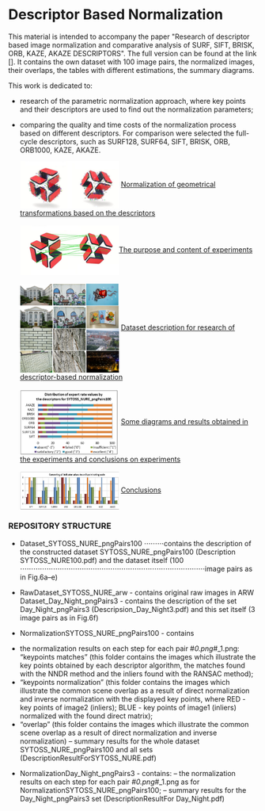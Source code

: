 <h1>Descriptor Based Normalization</h1>

This material is intended to accompany the paper "Research of descriptor based image normalization and comparative analysis of SURF, SIFT, BRISK, ORB, KAZE, AKAZE DESCRIPTORS". The full version can be found at the link [].
It contains the own dataset with 100 image pairs, the normalized images, their overlaps, the tables with different estimations, the summary diagrams.

This work is dedicated to:
* research of the parametric normalization approach, where key points and their descriptors are used to find out the normalization parameters;
* comparing the quality and time costs of the normalization process based on different descriptors. For comparison were selected the full-cycle descriptors, such as SURF128, SURF64, SIFT, BRISK, ORB, ORB1000, KAZE, AKAZE.

  <img src="/doc/images/normalization_keypoints.jpg" width="200" align="center">  <a href="#">Normalization of geometrical transformations based on the descriptors</a>
  <br><br>
  <img src="/doc/images/normalization_matches.jpg" width="200"  align="center"><a href="#">The purpose and content of experiments</a>
  <br><br>
  <img src="/doc/images/dataset.png" width="200"  align="center"> <a href="#">Dataset description for research of descriptor-based normalization</a>
  <br><br>
  <img src="/doc/images/expert_rates_diagram.png" width="200"  align="center"> <a href="#">Some diagrams and results obtained in the experiments and conclusions on experiments</a>
  <br><br>
  <img src="/doc/images/conclutions.png" width="200"  align="center"> <a href="#">Conclusions</a>

### REPOSITORY STRUCTURE

* Dataset_SYTOSS_NURE_pngPairs100 ⋅⋅⋅⋅⋅⋅⋅⋅⋅contains the description of the constructed dataset SYTOSS_NURE_pngPairs100 (Description SYTOSS_NURE100.pdf) and the dataset itself (100 ⋅⋅⋅⋅⋅⋅⋅⋅⋅⋅⋅⋅⋅⋅⋅⋅⋅⋅⋅⋅⋅⋅⋅⋅⋅⋅⋅⋅⋅⋅⋅⋅⋅⋅⋅⋅⋅⋅⋅⋅⋅⋅⋅⋅⋅⋅⋅⋅⋅⋅⋅⋅⋅⋅⋅⋅⋅⋅⋅⋅⋅⋅⋅⋅⋅⋅⋅⋅⋅⋅⋅⋅⋅⋅⋅⋅⋅⋅⋅⋅⋅⋅⋅⋅image pairs as in Fig.6a–e)

* RawDataset_SYTOSS_NURE_arw - contains original raw images in ARW 
Dataset_Day_Night_pngPairs3 - contains the description of the set Day_Night_pngPairs3 (Descripsion_Day_Night3.pdf) and this set itself (3 image pairs as in Fig.6f)

* NormalizationSYTOSS_NURE_pngPairs100 - contains 
- the normalization results on each step for each pair  #_0.png_#_1.png: “keypoints matches” (this folder contains the images which illustrate the key points obtained by each descriptor algorithm, the matches found with the NNDR method and the inliers found with the RANSAC method);
- “keypoints normalization” (this folder contains the images which illustrate the common scene overlap as a result of direct normalization and inverse normalization with the displayed key points, where RED -  key points of image2 (inliers); BLUE - key points of image1 (inliers) normalized with the found direct matrix); 
- “overlap” (this folder contains the images which illustrate the common scene overlap as a result of direct normalization and inverse normalization) – summary results for the whole dataset  SYTOSS_NURE_pngPairs100  and all sets (DescriptionResultForSYTOSS_NURE.pdf) 

* NormalizationDay_Night_pngPairs3 - contains: 
– the normalization results on each step for each pair  #_0.png_#_1.png as for NormalizationSYTOSS_NURE_pngPairs100;
– summary results for the Day_Night_pngPairs3 set  (DescriptionResultFor Day_Night.pdf)

